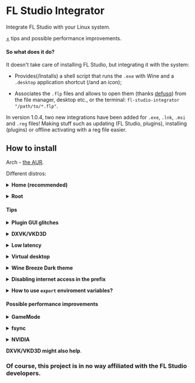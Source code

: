 # FL Studio Integrator
Integrate FL Studio with your Linux system.

[+](https://github.com/begin-theadventure/fl-studio-integrator-linux?tab=readme-ov-file#tips) tips and possible performance improvements.

#### So what does it do?
It doesn't take care of installing FL Studio, but integrating it with the system:

- Provides(/Installs) a shell script that runs the `.exe` with Wine and a `.desktop` application shortcut (/and an icon);

- Associates the `.flp` files and allows to open them (thanks [defusq](https://aur.archlinux.org/packages/vtfedit)) from the file manager, desktop etc., or the terminal: `fl-studio-integrator "/path/to/*.flp"`.

In version 1.0.4, two new integrations have been added for `.exe`, `.lnk`, `.msi` and `.reg` files! Making stuff such as updating (FL Studio, plugins), installing (plugins) or offline activating with a reg file easier.

## How to install
Arch - [the AUR](https://aur.archlinux.org/packages/fl-studio-integrator).

Different distros:

**<details><summary> Home (recommended)</summary>**

1. Download `Source Code` (from [releases](https://github.com/begin-theadventure/fl-studio-integrator-linux/releases/latest)) and the [icon](https://image-line.com/wp-content/themes/intracto/build/images/fl-header-logo.png) (as fl-studio.png).

2. Extract the file and move `.local` to the home directory `~`.

3. Go to `~/.local/share/applications`, make `fl-studio-integrator`, `-elm`, and `-reg` executable and edit the `WINEPREFIX` path in them.

4. Add `/home/`ReplaceThisWithYourUSERname in `fl-studio-integrator.desktop`, `-elm`, and `-reg` to `Exec=` and `Icon=` (before `/.local/`..).

6. Go to `~/.config` and add `application/flp=fl-studio-integrator.desktop;` in `mimeapps.list`.

To open from the terminal create alias commands:

`alias fl-studio-integrator='~/.local/share/applications/fl-studio-integrator'`

`alias fl-studio-integrator-elm='~/.local/share/applications/fl-studio-integrator-elm'`

`alias fl-studio-integrator-reg='~/.local/share/applications/fl-studio-integrator-reg'`

in one of these files (depending on your shell - most likely bash): `~/.bashrc` / `~/.zshrc` / `~/.config/fish/config.fish`.
</details>

**<details><summary> Root </summary>**
1. `Download snapshot` from [the AUR](https://aur.archlinux.org/packages/fl-studio-integrator) and the [icon](https://image-line.com/wp-content/themes/intracto/build/images/fl-header-logo.png) (as fl-studio.png).
2. Make `fl-studio-integrator`, `-elm`, and `-reg` executable and edit the `WINEPREFIX` path in them.
3. Place the files like in the [PKGBUILD](https://aur.archlinux.org/cgit/aur.git/tree/PKGBUILD?h=fl-studio-integrator#n32) (lines 32-39, `/usr/`..).
4. `sudo update-mime-database /usr/share/mime` (for file associations).
</details>

#### Tips

**<details><summary> Plugin GUI glitches </summary>**
1. Running the plugin in a `Detached` mode; re-clicking `Captonize` or `Detailed settings` buttons; clicking on the plugin.
2. `export WINEDDLOVERRIDES="d2d1=disabled"`.
3. Installing DXVK and/or VKD3D (they can fix glitches in some, but also cause them in others, particularly DXVK).
4. Wine versions with the Vulkan child window patch ([more information](https://bugs.winehq.org/show_bug.cgi?id=45277)), such as: [wine-tkg](https://github.com/Frogging-Family/wine-tkg-git), [wine-ge-custom](https://github.com/GloriousEggroll/wine-ge-custom), [wine-lutris](https://github.com/lutris/wine).

</details>

**<details><summary> DXVK/VKD3D </summary>**
<details><summary> Winetricks (recommended)</summary>

In the terminal:
`cd` /path/to/prefix -> `winetricks dxvk vkd3d`

To update, add the `-f` (force) flag: `winetricks -f dxvk vkd3d`

Or with the GUI:

`cd` "/path/to/prefix" (in the terminal) -> `winetricks --gui` -> `Selected the default wineprefix` `OK` -> `Install a Windows DLL`.. `OK` -> `dxvk` `vkd3d` `OK`.
</details>

<details><summary> Manual </summary>

Symlink the prefix to `~/.wine`.

Download [DXVK](https://github.com/doitsujin/dxvk/releases/latest) and the [install script](https://github.com/doitsujin/dxvk/blob/4f90d7bf5f9ad785660507e0cb459a14dab5ac75/setup_dxvk.sh) -> `./setup_dxvk.sh install` in the terminal.

Download [VKD3D](https://github.com/HansKristian-Work/vkd3d-proton/releases/latest) -> `./setup_dxvk.sh install` in the terminal.

After installing you can delete the symlink.

To update, do the same steps; to uninstall, change `install` to `uninstall`."</details>
</details>

**<details><summary> Low latency </summary>**
[WineASIO](https://github.com/wineasio/wineasio), adjust with [`PIPEWIRE_QUANTUM`](https://github.com/PipeWire/pipewire#usage), which is already included in the scripts.
</details>

**<details><summary> Virtual desktop </summary>**
`wine` `explorer /desktop=FLStudio,RESOLxUTION`, for example, `1920x1080`.
</details>

**<details><summary> Wine Breeze Dark theme </summary>**
[Link](https://gist.github.com/Zeinok/ceaf6ff204792dde0ae31e0199d89398).

To install, open the file with `FL Studio REG` (or `fl-studio-integrator-reg` in the terminal).
</details>

**<details><summary> Disabling internet access in the prefix </summary>**
Wine Control Panel (`fl-studio-integrator-elm "/path/to/drive_c/windows/system32/control.exe"` or go to the path and open it with `FL Studio ELM`) -> Internet Settings -> Connections -> Use a proxy server ✓ - Type something random in Address and Port - Apply - OK
</details>

**<details><summary> How to use `export` enviroment variables? </summary>**
Paste them into the `fl-studio-integrator` script (and optionally `fl-studio-integrator-elm`).

One per line.
</details>

#### Possible performance improvements

**<details><summary> GameMode </summary>**
Add `gamemoderun` into the `fl-studio-integrator` script (and optionally `fl-studio-integrator-elm`) on the same line as `wine` (but before it): [`gamemoderun`](https://github.com/FeralInteractive/gamemode) `wine`.

* Renice

Adjusting the nice value/priority of processes in [/etc/gamemode.ini](https://github.com/FeralInteractive/gamemode/blob/master/example/gamemode.ini#L24), for example, to 7 (High).</summary>
</details>

**<details><summary> fsync </summary>**
Needs a patched Wine version, such as: [wine-tkg](https://github.com/Frogging-Family/wine-tkg-git), [wine-ge-custom](https://github.com/GloriousEggroll/wine-ge-custom), [wine-lutris](https://github.com/lutris/wine).
```
export WINEESYNC=0 WINEFSYNC=1
```

</details>

**<details><summary> NVIDIA </summary>**
These might cause issues.
```
export __GL_SHADER_DISK_CACHE_SKIP_CLEANUP=0 __VK_LAYER_NV_optimus="NVIDIA_only" VK_ICD_FILENAMES="/usr/share/vulkan/icd.d/nvidia_icd.json"
```

`__GLX_VENDOR_LIBRARY_NAME="nvidia"`, `__NV_PRIME_RENDER_OFFLOAD=1` and `prime-run` (can) cause crashes.
</details>

**DXVK/VKD3D might also help**.

### Of course, this project is in no way affiliated with the FL Studio developers.
